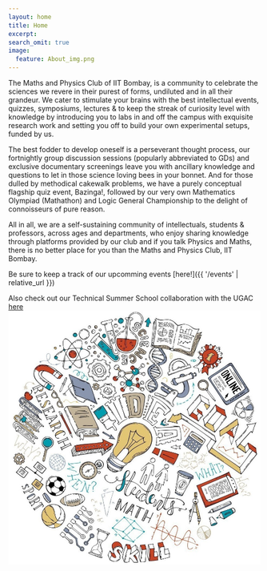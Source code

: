 ```yaml
---
layout: home
title: Home
excerpt: 
search_omit: true
image:
  feature: About_img.png
---
```



The Maths and Physics Club of IIT Bombay, is a community to celebrate the sciences we revere in their purest of forms, undiluted and in all their grandeur. We cater to stimulate your brains with the best intellectual events, quizzes, symposiums, lectures & to keep the streak of curiosity level with knowledge by introducing you to labs in and off the campus with exquisite research work and setting you off to build your own experimental setups, funded by us.

The best fodder to develop oneself is a perseverant thought process, our fortnightly group discussion sessions (popularly abbreviated to GDs) and exclusive documentary screenings leave you with ancillary knowledge and questions to let in those science loving bees in your bonnet. And for those dulled by methodical cakewalk problems, we have a purely conceptual flagship quiz event, Bazinga!, followed by our very own Mathematics Olympiad (Mathathon) and Logic General Championship to the delight of connoisseurs of pure reason.

All in all, we are a self-sustaining community of intellectuals, students & professors, across ages and departments, who enjoy sharing knowledge through platforms provided by our club​ and if you talk Physics and Maths, there is no better place for you than the Maths and Physics Club, IIT Bombay.

Be sure to keep a track of our upcomming events [here!]({{ '/events' | relative_url }})

Also check out our Technical Summer School collaboration with the UGAC<a href="https://gymkhana.iitb.ac.in/~ugacademics/learnerspace_2020/course_details.php?course_code=16" target="_blank"> here
![MnP- UGAC](/images/learnersspace.jpg)
</a>
